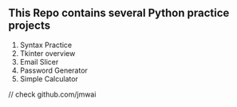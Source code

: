 ## This Repo contains several Python practice projects

1. Syntax Practice
2. Tkinter overview
3. Email Slicer
4. Password Generator 
5. Simple Calculator 


// check github.com/jmwai